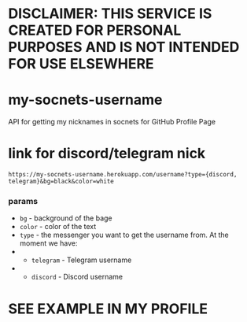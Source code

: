 
# DISCLAIMER: THIS SERVICE IS CREATED FOR PERSONAL PURPOSES AND IS NOT INTENDED FOR USE ELSEWHERE

# my-socnets-username
API for getting my nicknames in socnets for GitHub Profile Page

# link for discord/telegram nick
```
https://my-socnets-username.herokuapp.com/username?type={discord, telegram}&bg=black&color=white
```
### params
- `bg` - background of the bage
- `color` - color of the text
- `type` - the messenger you want to get the username from. At the moment we have:
- - `telegram` - Telegram username
- - `discord` - Discord username

# SEE EXAMPLE IN MY PROFILE
